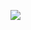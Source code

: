 <a href="https://jeongahn.notion.site/Stability-d489428152cc42609e59165b9b004be9?pvs=4" target="_blank"><img src="https://img.shields.io/badge/stability-000000?style=social&logo=#000000&logoColor=FFFFFF"/></a>

<!--
**ahnjj/ahnjj** is a ✨ _special_ ✨ repository because its `README.md` (this file) appears on your GitHub profile.

Here are some ideas to get you started:

- 🔭 I’m currently working on ...
- 🌱 I’m currently learning ...
- 👯 I’m looking to collaborate on ...
- 🤔 I’m looking for help with ...
- 💬 Ask me about ...
- 📫 How to reach me: ...
- 😄 Pronouns: ...
- ⚡ Fun fact: ...
-->
